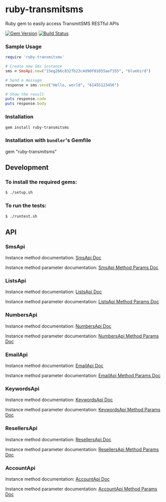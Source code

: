 ruby-transmitsms
================

Ruby gem to easily access TransmitSMS RESTful APIs

[![Gem Version](https://badge.fury.io/rb/ruby-transmitsms.svg)](http://badge.fury.io/rb/ruby-transmitsms)
[![Build Status](https://drone.io/github.com/transmitsms/ruby-transmitsms/status.png)](https://drone.io/github.com/transmitsms/ruby-transmitsms/latest)

### Sample Usage
```ruby
require 'ruby-transmitsms'

# Create new Sms instance
sms = SmsApi.new("15eg266c832fb23c4d90f01055aef355", "bluebird")

# Send a message
response = sms.send("Hello, world", "61455123456")

# Show the result
puts response.code
puts response.body
```

### Installation
```sh
gem install ruby-transmitsms
```

### Installation with `bundler`'s Gemfile
gem "ruby-transmitsms"

## Development

### To install the required gems:
```sh
$ ./setup.sh
```

### To run  the tests:
```sh
$ ./runtest.sh
```
## API

### SmsApi

Instance method documentation: [SmsApi Doc](http://www.rubydoc.info/gems/ruby-transmitsms/0.1.1/SmsApi)

Instance method parameter documentation: [SmsApi Method Params Doc](http://support.burstsms.com/hc/en-us/sections/200421838-SMS)
 
### ListsApi

Instance method documentation: [ListsApi Doc](http://www.rubydoc.info/gems/ruby-transmitsms/0.1.1/ListsApi)

Instance method parameter documentation: [ListsApi Method Params Doc](http://support.burstsms.com/hc/en-us/sections/200423538-Lists)

### NumbersApi

Instance method documentation: [NumbersApi Doc](http://www.rubydoc.info/gems/ruby-transmitsms/0.1.1/NumbersApi)

Instance method parameter documentation: [NumbersApi Method Params Doc](http://support.burstsms.com/hc/en-us/sections/200434387-Numbers)

### EmailApi

Instance method documentation: [EmailApi Doc](http://www.rubydoc.info/gems/ruby-transmitsms/0.1.1/EmailApi)

Instance method parameter documentation: [EmailApi Method Params Doc](http://support.burstsms.com/hc/en-us/sections/200434397-Email-SMS)

### KeywordsApi

Instance method documentation: [KeywordsApi Doc](http://www.rubydoc.info/gems/ruby-transmitsms/0.1.1/KeywordsApi)

Instance method parameter documentation: [KeywordsApi Method Params Doc](http://support.burstsms.com/hc/en-us/sections/200434407-Keywords)

### ResellersApi

Instance method documentation: [ResellersApi Doc](http://www.rubydoc.info/gems/ruby-transmitsms/0.1.1/ResellersApi)

Instance method parameter documentation: [ResellersApi Method Params Doc](http://support.burstsms.com/hc/en-us/sections/200423648-Resellers)

### AccountApi

Instance method documentation: [AccountApi Doc](http://www.rubydoc.info/gems/ruby-transmitsms/0.1.1/AccountApi)

Instance method parameter documentation: [AccountApi Method Params Doc](http://support.burstsms.com/hc/en-us/sections/200204619-Account)
